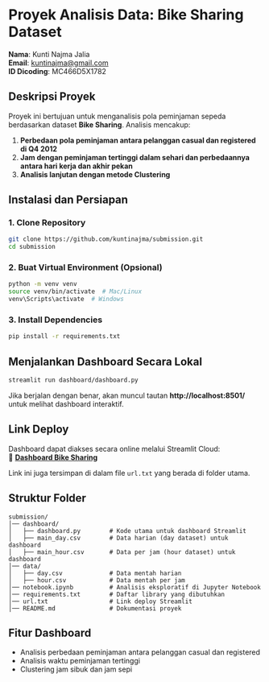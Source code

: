 # Proyek Analisis Data: Bike Sharing Dataset  

**Nama**: Kunti Najma Jalia  
**Email**: kuntinajma@gmail.com  
**ID Dicoding**: MC466D5X1782  

## Deskripsi Proyek  
Proyek ini bertujuan untuk menganalisis pola peminjaman sepeda berdasarkan dataset **Bike Sharing**. Analisis mencakup:  
1. **Perbedaan pola peminjaman antara pelanggan casual dan registered di Q4 2012**  
2. **Jam dengan peminjaman tertinggi dalam sehari dan perbedaannya antara hari kerja dan akhir pekan**  
3. **Analisis lanjutan dengan metode Clustering**  

## Instalasi dan Persiapan  
### 1. Clone Repository  
```bash
git clone https://github.com/kuntinajma/submission.git
cd submission
```

### 2. Buat Virtual Environment (Opsional)
```bash
python -m venv venv
source venv/bin/activate  # Mac/Linux
venv\Scripts\activate  # Windows
```

### 3. Install Dependencies  
```bash
pip install -r requirements.txt
```

## Menjalankan Dashboard Secara Lokal  
```bash
streamlit run dashboard/dashboard.py
```
Jika berjalan dengan benar, akan muncul tautan **http://localhost:8501/** untuk melihat dashboard interaktif.  

## Link Deploy  
Dashboard dapat diakses secara online melalui Streamlit Cloud:  
🔗 **[Dashboard Bike Sharing](https://kuntinajmajalia.streamlit.app/)**  

Link ini juga tersimpan di dalam file `url.txt` yang berada di folder utama.  

## Struktur Folder  
```
submission/
│── dashboard/
│   ├── dashboard.py        # Kode utama untuk dashboard Streamlit
│   ├── main_day.csv        # Data harian (day dataset) untuk dashboard
│   ├── main_hour.csv       # Data per jam (hour dataset) untuk dashboard
│── data/
│   ├── day.csv             # Data mentah harian
│   ├── hour.csv            # Data mentah per jam
│── notebook.ipynb          # Analisis eksploratif di Jupyter Notebook
│── requirements.txt        # Daftar library yang dibutuhkan
│── url.txt                 # Link deploy Streamlit
│── README.md               # Dokumentasi proyek
```

## Fitur Dashboard  
- Analisis perbedaan peminjaman antara pelanggan casual dan registered  
- Analisis waktu peminjaman tertinggi  
- Clustering jam sibuk dan jam sepi  